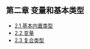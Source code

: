 ## 第二章 变量和基本类型

- [2.1 基本内置类型](./section_1.md)
- [2.2 变量](./section_2.md)
- [2.3 复合类型](./section_3.md)

